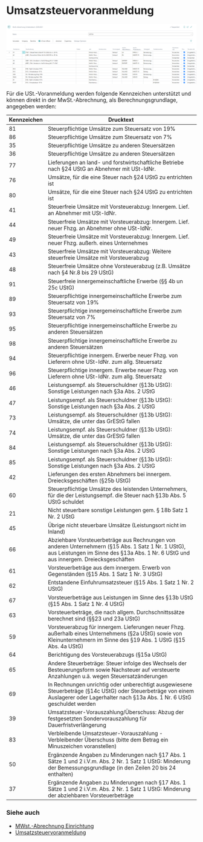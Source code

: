 # Umsatzsteuervoranmeldung

![MwSt.-Abrechnung UStVA](/assets/images/365-business-eric/vat-statement-sales-vat-adv-notif-de.png)

Für die USt.-Voranmeldung werden folgende Kennzeichen unterstützt und können direkt in der MwSt.-Abrechnung, als Berechnungsgrundlage, angegeben werden:

| Kennzeichen | Drucktext |
| --- | --- |
| 81 | Steuerpflichtige Umsätze zum Steuersatz von 19% |
| 86 | Steuerpflichtige Umsätze zum Steuersatz von 7% |
| 35 | Steuerpflichtige Umsätze zu anderen Steuersätzen |
| 36 | Steuerpflichtige Umsätze zu anderen Steuersätzen |
| 77 | Lieferungen an land- und forstwirtschaftliche Betriebe nach §24 UStG an Abnehmer mit USt-IdNr. |
| 76 | Umsätze, für die eine Steuer nach §24 UStG zu entrichten ist |
| 80 | Umsätze, für die eine Steuer nach §24 UStG zu entrichten ist |
| 41 | Steuerfreie Umsätze mit Vorsteuerabzug: Innergem. Lief. an Abnehmer mit USt-IdNr. |
| 44 | Steuerfreie Umsätze mit Vorsteuerabzug: Innergem. Lief. neuer Fhzg. an Abnehmer ohne USt-IdNr. |
| 49 | Steuerfreie Umsätze mit Vorsteuerabzug: Innergem. Lief. neuer Fhzg. außerh. eines Unternehmes |
| 43 | Steuerfreie Umsätze mit Vorsteuerabzug: Weitere steuerfreie Umsätze mit Vorsteuerabzug |
| 48 | Steuerfreie Umsätze ohne Vorsteuerabzug (z.B. Umsätze nach §4 Nr.8 bis 29 UStG) |
| 91 | Steuerfreie innergemeinschaftliche Erwerbe (§§ 4b un 25c UStG) |
| 89 | Steuerpflichtige innergemeinschaftliche Erwerbe zum Steuersatz von 19% |
| 93 | Steuerpflichtige innergemeinschaftliche Erwerbe zum Steuersatz von 7% |
| 95 | Steuerpflichtige innergemeinschaftliche Erwerbe zu anderen Steuersätzen |
| 98 | Steuerpflichtige innergemeinschaftliche Erwerbe zu anderen Steuersätzen |
| 94 | Steuerpflichtige innergem. Erwerbe neuer Fhzg. von Lieferern ohne USt-IdNr. zum allg. Steuersatz |
| 96 | Steuerpflichtige innergem. Erwerbe neuer Fhzg. von Lieferern ohne USt-IdNr. zum allg. Steuersatz |
| 46 | Leistungsempf. als Steuerschuldner (§13b UStG): Sonstige Leistungen nach §3a Abs. 2 UStG |
| 47 | Leistungsempf. als Steuerschuldner (§13b UStG): Sonstige Leistungen nach §3a Abs. 2 UStG |
| 73 | Leistungsempf. als Steuerschuldner (§13b UStG): Umsätze, die unter das GrEStG fallen |
| 74 | Leistungsempf. als Steuerschuldner (§13b UStG): Umsätze, die unter das GrEStG fallen |
| 84 | Leistungsempf. als Steuerschuldner (§13b UStG): Sonstige Leistungen nach §3a Abs. 2 UStG |
| 85 | Leistungsempf. als Steuerschuldner (§13b UStG): Sonstige Leistungen nach §3a Abs. 2 UStG |
| 42 | Lieferungen des ersten Abnehmers bei innergem. Dreiecksgeschäften (§25b UStG) |
| 60 | Steuerpflichtige Umsätze des leistenden Unternehmers, für die der Leistungsempf. die Steuer nach §13b Abs. 5 UStG schuldet |
| 21 | Nicht steuerbare sonstige Leistungen gem. § 18b Satz 1 Nr. 2 UStG |
| 45 | Übrige nicht steuerbare Umsätze (Leistungsort nicht im Inland) |
| 66 | Abziehbare Vorsteuerbeträge aus Rechnungen von anderen Unternehmern (§15 Abs. 1 Satz 1 Nr. 1 UStG), aus Leistungen im Sinne des §13a Abs. 1 Nr. 6 UStG und aus innergem. Dreiecksgeschäften |
| 61 | Vorsteuerbeträge aus dem innergem. Erwerb von Gegenständen (§15 Abs. 1 Satz 1 Nr. 3 UStG) |
| 62 | Entstandene Einfuhrumsatzsteuer (§15 Abs. 1 Satz 1 Nr. 2 UStG) |
| 67 | Vorsteuerbeträge aus Leistungen im Sinne des §13b UStG (§15 Abs. 1 Satz 1 Nr. 4 UStG) |
| 63 | Vorsteuerbeträge, die nach allgem. Durchschnittssätze berechnet sind (§§23 und 23a UStG) |
| 59 | Vorsteuerabzug für innergem. Lieferungen neuer Fhzg. außerhalb eines Unternehmens (§2a UStG) sowie von Kleinunternehmern im Sinne des §19 Abs. 1 UStG (§15 Abs. 4a UStG) |
| 64 | Berichtigung des Vorsteuerabzugs (§15a UStG) |
| 65 | Andere Steuerbeträge: Steuer infolge des Wechsels der Besteuerungsform sowie Nachsteuer auf versteuerte Anzahlungen u.ä. wegen Steuersatzänderungen |
| 69 | In Rechnungen unrichtig oder unberechtigt ausgewiesene Steuerbeträge (§14c UStG) oder Steuerbeträge von einem Auslagerer oder Lagerhalter nach §13a Abs. 1 Nr. 6 UStG geschuldet werden |
| 39 | Umsatzsteuer-Vorauszahlung/Überschuss: Abzug der festgesetzten Sondervorauszahlung für Dauerfristverlängerung |
| 83 | Verbleibende Umsatzsteuer-Vorauszahlung - Verbleibender Überschuss (bitte dem Betrag ein Minuszeichen voranstellen) |
| 50 | Ergänzende Angaben zu Minderungen nach §17 Abs. 1 Sätze 1 und 2 i.V.m. Abs. 2 Nr. 1 Satz 1 UStG: Minderung der Bemessungsgrundlage (in den Zeilen 20 bis 24 enthalten) |
| 37 | Ergänzende Angaben zu Minderungen nach §17 Abs. 1 Sätze 1 und 2 i.V.m. Abs. 2 Nr. 1 Satz 1 UStG: Minderung der abziehbaren Vorsteuerbeträge

### Siehe auch
 - [MWst.-Abrechnung Einrichtung](vat-statement-setup.md)
 - [Umsatzsteuervoranmeldung](../elster-sales-vat-adv-notification.md)